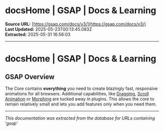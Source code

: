 # docsHome | GSAP | Docs & Learning

**Source URL:** [https://gsap.com/docs/v3/](https://gsap.com/docs/v3/)  
**Last Updated:** 2025-05-23T00:13:45.083Z  
**Extracted:** 2025-05-31 16:56:03

---

# docsHome | GSAP | Docs & Learning

## GSAP Overview

The Core contains **everything** you need to create blazingly fast, responsive animations for all browsers. Additional capabilities, like [Dragging](https://gsap.com/docs/v3/Plugins/Draggable/), [Scroll Animation](https://gsap.com/docs/v3/Plugins/ScrollTrigger) or [Morphing](https://gsap.com/docs/v3/Plugins/MorphSVGPlugin) are tucked away in plugins. This allows the core to remain relatively small and lets you add features only when you need them.

---

*This documentation was extracted from the database for URLs containing 'gsap'*
